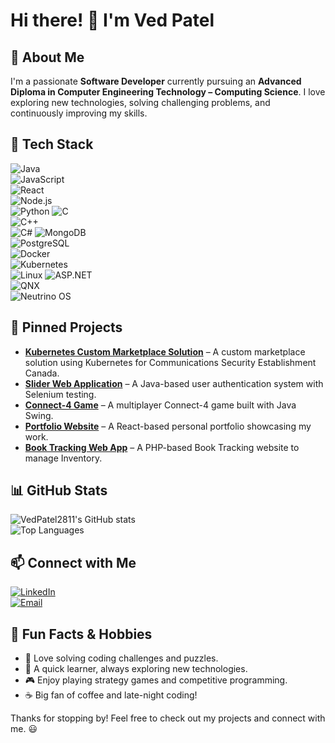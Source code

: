 # Hi there! 👋 I'm Ved Patel

## 🚀 About Me

I'm a passionate **Software Developer** currently pursuing an **Advanced Diploma in Computer Engineering Technology – Computing Science**. I love exploring new technologies, solving challenging problems, and continuously improving my skills.

## 🔧 Tech Stack

![Java](https://img.shields.io/badge/Java-007396?style=for-the-badge&logo=java&logoColor=white)  
![JavaScript](https://img.shields.io/badge/JavaScript-F7DF1E?style=for-the-badge&logo=javascript&logoColor=black)  
![React](https://img.shields.io/badge/React-61DAFB?style=for-the-badge&logo=react&logoColor=black)  
![Node.js](https://img.shields.io/badge/Node.js-339933?style=for-the-badge&logo=nodedotjs&logoColor=white)  
![Python](https://img.shields.io/badge/Python-3776AB?style=for-the-badge&logo=python&logoColor=white)
![C](https://img.shields.io/badge/C-00599C?style=for-the-badge&logo=c&logoColor=white)  
![C++](https://img.shields.io/badge/C++-00599C?style=for-the-badge&logo=c%2B%2B&logoColor=white)  
![C#](https://img.shields.io/badge/C%23-239120?style=for-the-badge&logo=c-sharp&logoColor=white)
![MongoDB](https://img.shields.io/badge/MongoDB-47A248?style=for-the-badge&logo=mongodb&logoColor=white)  
![PostgreSQL](https://img.shields.io/badge/PostgreSQL-336791?style=for-the-badge&logo=postgresql&logoColor=white)  
![Docker](https://img.shields.io/badge/Docker-2496ED?style=for-the-badge&logo=docker&logoColor=white)  
![Kubernetes](https://img.shields.io/badge/Kubernetes-326CE5?style=for-the-badge&logo=kubernetes&logoColor=white)  
![Linux](https://img.shields.io/badge/Linux-FCC624?style=for-the-badge&logo=linux&logoColor=black)
![ASP.NET](https://img.shields.io/badge/ASP.NET-5C2D91?style=for-the-badge&logo=dotnet&logoColor=white)  
![QNX](https://img.shields.io/badge/QNX-000000?style=for-the-badge&logo=blackberry&logoColor=white)  
![Neutrino OS](https://img.shields.io/badge/Neutrino%20OS-000000?style=for-the-badge&logo=blackberry&logoColor=white)

## 📌 Pinned Projects

- [**Kubernetes Custom Marketplace Solution**](https://github.com/VedPatel2811/Kubernetes) – A custom marketplace solution using Kubernetes for Communications Security Establishment Canada.
- [**Slider Web Application**](https://github.com/VedPatel2811/Slider) – A Java-based user authentication system with Selenium testing.
- [**Connect-4 Game**](https://github.com/VedPatel2811/Connect-4) – A multiplayer Connect-4 game built with Java Swing.
- [**Portfolio Website**](https://github.com/VedPatel2811/portfolio) – A React-based personal portfolio showcasing my work.
- [**Book Tracking Web App**](https://github.com/VedPatel2811/BookRepPrj) – A PHP-based Book Tracking website to manage Inventory.

## 📊 GitHub Stats

![VedPatel2811's GitHub stats](https://github-readme-stats.vercel.app/api?username=VedPatel2811&show_icons=true&theme=tokyonight)  
![Top Languages](https://github-readme-stats.vercel.app/api/top-langs/?username=VedPatel2811&layout=compact&theme=tokyonight)

## 📫 Connect with Me

[![LinkedIn](https://img.shields.io/badge/LinkedIn-0077B5?style=for-the-badge&logo=linkedin&logoColor=white)](https://www.linkedin.com/in/ved-patel-067077264/)  
[![Email](https://img.shields.io/badge/Email-D14836?style=for-the-badge&logo=gmail&logoColor=white)](mailto:veds28112004@gmail.com)

## 🎯 Fun Facts & Hobbies

- 🧩 Love solving coding challenges and puzzles.
- 🚀 A quick learner, always exploring new technologies.
- 🎮 Enjoy playing strategy games and competitive programming.
- ☕ Big fan of coffee and late-night coding!

Thanks for stopping by! Feel free to check out my projects and connect with me. 😃
